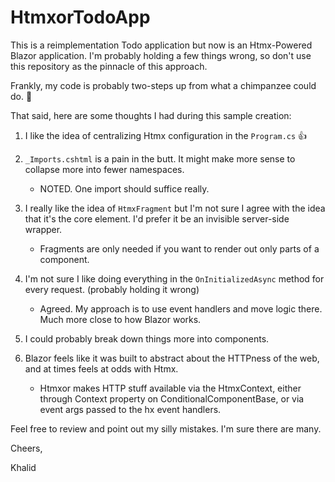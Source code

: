# HtmxorTodoApp

This is a reimplementation Todo application but now is an Htmx-Powered Blazor application. I'm probably holding a few things wrong, so don't
use this repository as the pinnacle of this approach. 

Frankly, my code is probably two-steps up from what a chimpanzee could do. 🐒

That said, here are some thoughts I had during this sample creation:

1. I like the idea of centralizing Htmx configuration in the `Program.cs` 👍
2. `_Imports.cshtml` is a pain in the butt. It might make more sense to collapse more into fewer namespaces.
   - NOTED. One import should suffice really.

3. I really like the idea of `HtmxFragment` but I'm not sure I agree with the idea that it's the core element. I'd prefer it be an invisible server-side wrapper.

   - Fragments are only needed if you want to render out only parts of a component.

4. I'm not sure I like doing everything in the `OnInitializedAsync` method for every request. (probably holding it wrong)

   - Agreed. My approach is to use event handlers and move logic there. Much more close to how Blazor works.

5. I could probably break down things more into components.

6. Blazor feels like it was built to abstract about the HTTPness of the web, and at times feels at odds with Htmx.

   - Htmxor makes HTTP stuff available via the HtmxContext, either through Context property on ConditionalComponentBase, or via event args passed to the hx event handlers.
  
Feel free to review and point out my silly mistakes. I'm sure there are many.

Cheers, 

Khalid